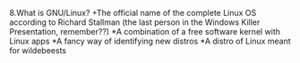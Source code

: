 8.What is GNU/Linux? 
+The official name of the complete Linux OS according to Richard Stallman (the last person in the Windows Killer Presentation, remember??) 
*A combination of a free software kernel with Linux apps 
*A fancy way of identifying new distros 
*A distro of Linux meant for wildebeests
